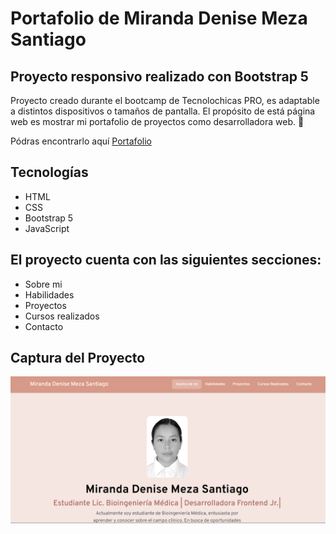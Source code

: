 # Portafolio de Miranda Denise Meza Santiago 
## Proyecto responsivo realizado con Bootstrap 5

Proyecto creado durante el bootcamp de Tecnolochicas PRO, es adaptable a distintos dispositivos o tamaños de pantalla.
El propósito de está página web es mostrar mi portafolio de proyectos como desarrolladora web. 💜 


Pódras encontrarlo aquí [Portafolio](https://miranda-santiago.github.io/)
## Tecnologías
* HTML
* CSS
* Bootstrap 5
* JavaScript

## El proyecto cuenta con las siguientes secciones:

* Sobre mi
* Habilidades 
* Proyectos
* Cursos realizados
* Contacto

## Captura del Proyecto
![Captura del proyecto](/assets/ss.png)